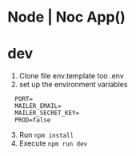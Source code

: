 # Node | Noc App()


# dev
1. Clone file env.template too .env
2. set up the environment variables

```
  PORT=
  MAILER_EMAIL=
  MAILER_SECRET_KEY=
  PROD=false

```

3. Run ```npm install```
3. Execute ```npm run dev```